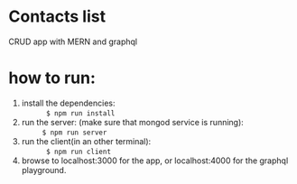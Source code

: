 # Contacts list
CRUD app with MERN and graphql

# how to run:  
1. install the dependencies:  
`      $ npm run install`  
2. run the server: (make sure that mongod service is running):  
`     $ npm run server`  
3. run the client(in an other terminal):  
`      $ npm run client`  
4. browse to localhost:3000 for the app, or localhost:4000 for the graphql playground.

